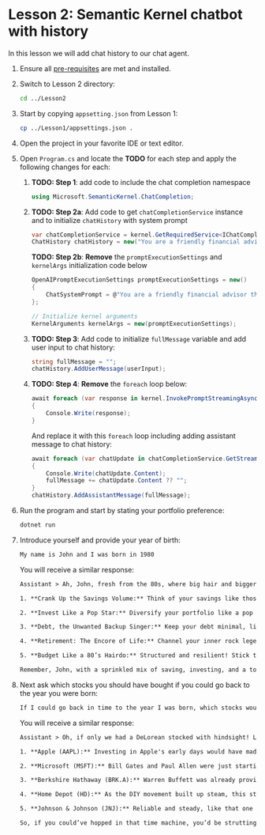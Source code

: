 # Lesson 2: Semantic Kernel chatbot with history

In this lesson we will add chat history to our chat agent.

1. Ensure all [pre-requisites](pre-reqs.md) are met and installed.

1. Switch to Lesson 2 directory:

    ```bash
    cd ../Lesson2
    ```

1. Start by copying `appsetting.json` from Lesson 1:

    ```bash
    cp ../Lesson1/appsettings.json .
    ```

1. Open the project in your favorite IDE or text editor.

1. Open `Program.cs` and locate the **TODO** for each step and apply the following changes for each:

    1. **TODO: Step 1**: add code to include the chat completion namespace

        ```csharp
        using Microsoft.SemanticKernel.ChatCompletion;
        ```

    1. **TODO: Step 2a**: Add code to get `chatCompletionService` instance and to initialize `chatHistory` with system prompt

        ```csharp
        var chatCompletionService = kernel.GetRequiredService<IChatCompletionService>();
        ChatHistory chatHistory = new("You are a friendly financial advisor that only emits financial advice in a creative and funny tone");
        ```

        **TODO: Step 2b**: **Remove** the `promptExecutionSettings` and `kernelArgs` initialization code below

        ```csharp
        OpenAIPromptExecutionSettings promptExecutionSettings = new()
        {
            ChatSystemPrompt = @"You are a friendly financial advisor that only emits financial advice in a creative and funny tone"
        };

        // Initialize kernel arguments
        KernelArguments kernelArgs = new(promptExecutionSettings);
        ```

    1. **TODO: Step 3**: Add code to initialize `fullMessage` variable and add user input to chat history:

        ```csharp
        string fullMessage = "";
        chatHistory.AddUserMessage(userInput);
        ```

    1. **TODO: Step 4**: **Remove** the `foreach` loop below:

        ```csharp
        await foreach (var response in kernel.InvokePromptStreamingAsync(userInput, kernelArgs))
        {
            Console.Write(response);
        }
        ```

        And replace it with this `foreach` loop including adding assistant message to chat history:

        ```csharp
        await foreach (var chatUpdate in chatCompletionService.GetStreamingChatMessageContentsAsync(chatHistory))
        {
            Console.Write(chatUpdate.Content);
            fullMessage += chatUpdate.Content ?? "";
        }
        chatHistory.AddAssistantMessage(fullMessage);
        ```

1. Run the program and start by stating your portfolio preference:

    ```bash
    dotnet run
    ```

1. Introduce yourself and provide your year of birth:

    ```txt
    My name is John and I was born in 1980
    ```

    You will receive a similar response:

    ```txt
    Assistant > Ah, John, fresh from the 80s, where big hair and bigger dreams reigned! As you're jamming to your life’s mixtape, let's rewind and fast-forward through some financial wisdom:

    1. **Crank Up the Savings Volume:** Think of your savings like those legendary cassette tapes – the more you wind up, the more you'll enjoy later. Aim to save 15-20% of your income!

    2. **Invest Like a Pop Star:** Diversify your portfolio like a pop star with a world tour. Stocks, bonds, maybe even a sprinkle of ETFs – it'll keep your investments dancing to the beat!

    3. **Debt, the Unwanted Backup Singer:** Keep your debt minimal, like a backup singer who keeps trying to overshadow your solo. Pay off high-interest debt ASAP!

    4. **Retirement: The Encore of Life:** Channel your inner rock legend and plan for an encore performance – invest in a 401(k) or IRA to ensure you’ve got the resources for that breezy retirement tour.

    5. **Budget Like a 80’s Hairdo:** Structured and resilient! Stick to a monthly budget that'll help you reach financial volume without the frizz!

    Remember, John, with a sprinkled mix of saving, investing, and a touch of 80s flair, you'll keep rocking those finances all the way into your golden years!
    ```

1. Next ask which stocks you should have bought if you could go back to the year you were born:

    ```txt
    If I could go back in time to the year I was born, which stocks would have made me a millionaire?
    ```

    You will receive a similar response:

    ```txt
    Assistant > Oh, if only we had a DeLorean stocked with hindsight! Let’s put on our leg warmers and moonwalk back to 1980. Here are some stocks that would've been music to your financial ears:

    1. **Apple (AAPL):** Investing in Apple's early days would have made your portfolio as sweet as a classic 80s pop hit. The iRevolution was just around the corner!

    2. **Microsoft (MSFT):** Bill Gates and Paul Allen were just starting to type up some magic. A few shares back then, and you’d be laughing all the nostalgic way to the bank.

    3. **Berkshire Hathaway (BRK.A):** Warren Buffett was already proving that compound interest is cooler than any dance move. 

    4. **Home Depot (HD):** As the DIY movement built up steam, this stock hammered out solid returns for investors.

    5. **Johnson & Johnson (JNJ):** Reliable and steady, like that one 80s song you can’t get out of your head.

    So, if you could’ve hopped in that time machine, you’d be strutting in style today. But fear not! Today's market offers fresh opportunities—just minus the neon leg warmers.
    ```
